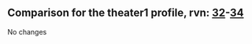 ## Comparison for the theater1 profile, rvn: [32](https://github.com/PRO100KatYT/FortniteProfileRevisions/tree/main/profiles/theater1/32%20theater1.json)-[34](https://github.com/PRO100KatYT/FortniteProfileRevisions/tree/main/profiles/theater1/34%20theater1.json)

No changes
